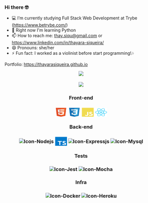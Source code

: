 ### Hi there 🤓

- 💻 I’m currently studying Full Stack Web Development at Trybe (https://www.betrybe.com/)
- 🌱 Right now I'm learning Python
- 📫 How to reach me: thay.siqu@gmail.com or https://www.linkedin.com/in/thayara-siqueira/
- 😄 Pronouns: she/her
- ⚡ Fun fact: I worked as a violinist before start programming!🎶

Portfolio: https://thayarasiqueira.github.io

<div align="center">
<img height="180em" src="https://github-readme-stats.vercel.app/api?username=thayarasiqueira&theme=highcontrast&count_private=true&include_all_commits=true"/>
</div>
<div align="center"><br>
<img height="180em" src="https://github-readme-stats.vercel.app/api/top-langs/?username=thayarasiqueira&layout=compact&theme=highcontrast"/>
<div>
  <h3>Front-end<h3>
  <img align="center" alt="Icon-HTML" height="30" width="40" src="https://raw.githubusercontent.com/devicons/devicon/master/icons/html5/html5-original.svg">
  <img align="center" alt="Icon-CSS" height="30" width="40" src="https://raw.githubusercontent.com/devicons/devicon/master/icons/css3/css3-original.svg">
  <img align="center" alt="Icon-Js" height="30" width="40" src="https://raw.githubusercontent.com/devicons/devicon/master/icons/javascript/javascript-plain.svg">
   <img align="center" alt="Icon-React" height="30" width="40" src="https://raw.githubusercontent.com/devicons/devicon/master/icons/react/react-original.svg">
      <h3>Back-end<h3>
   <img align="center" alt="Icon-Nodejs" height="30" width="40" src="https://cdn.jsdelivr.net/gh/devicons/devicon/icons/nodejs/nodejs-original.svg">
   <img align="center" alt="Icon-Ts" height="30" width="40" src="https://raw.githubusercontent.com/devicons/devicon/master/icons/typescript/typescript-plain.svg">
   <img align="center" alt="Icon-Expressjs" height="30" width="40" src="https://cdn.jsdelivr.net/gh/devicons/devicon/icons/express/express-original.svg">
  <img align="center" alt="Icon-Mysql" height="30" width="40" src="https://cdn.jsdelivr.net/gh/devicons/devicon/icons/mysql/mysql-original.svg">
  <h3>Tests<h3>
  <img align="center" alt="Icon-Jest" height="30" width="40" src="https://cdn.jsdelivr.net/gh/devicons/devicon/icons/jest/jest-plain.svg">
  <img align="center" alt="Icon-Mocha" height="30" width="40" src="https://cdn.jsdelivr.net/gh/devicons/devicon/icons/mocha/mocha-plain.svg">
  <h3>Infra<h3>
  <img align="center" alt="Icon-Docker" height="30" width="40" src="https://cdn.jsdelivr.net/gh/devicons/devicon/icons/docker/docker-original.svg">
  <img align="center" alt="Icon-Heroku" height="30" width="40" src="https://cdn.jsdelivr.net/gh/devicons/devicon/icons/heroku/heroku-original.svg">
</div>

##
  
